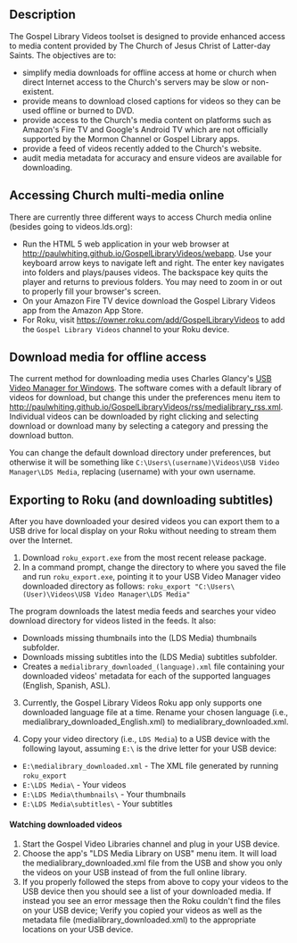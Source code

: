 ## Description

The Gospel Library Videos toolset is designed to provide enhanced access to media content provided by The Church of Jesus Christ of Latter-day Saints.  The objectives are to:
*  simplify media downloads for offline access at home or church when direct Internet access to the Church's servers may be slow or non-existent.
*  provide means to download closed captions for videos so they can be used offline or burned to DVD.
*  provide access to the Church's media content on platforms such as Amazon's Fire TV and Google's Android TV which are not officially supported by the Mormon Channel or Gospel Library apps.
*  provide a feed of videos recently added to the Church's website.
*  audit media metadata for accuracy and ensure videos are available for downloading.


## Accessing Church multi-media online

There are currently three different ways to access Church media online (besides going to videos.lds.org):
*  Run the HTML 5 web application in your web browser at http://paulwhiting.github.io/GospelLibraryVideos/webapp.  Use your keyboard arrow keys to navigate left and right.  The enter key navigates into folders and plays/pauses videos.  The backspace key quits the player and returns to previous folders.  You may need to zoom in or out to properly fill your browser's screen.
*  On your Amazon Fire TV device download the Gospel Library Videos app from the Amazon App Store.
*  For Roku, visit https://owner.roku.com/add/GospelLibraryVideos to add the `Gospel Library Videos` channel to your Roku device.


## Download media for offline access

The current method for downloading media uses Charles Glancy's [USB Video Manager for Windows](http://glancyfamily.net/USBVideoManager.msi).  The software comes with a default library of videos for download, but change this under the preferences menu item to http://paulwhiting.github.io/GospelLibraryVideos/rss/medialibrary_rss.xml.  Individual videos can be downloaded by right clicking and selecting download or download many by selecting a category and pressing the download button.

You can change the default download directory under preferences, but otherwise it will be something like `C:\Users\(username)\Videos\USB Video Manager\LDS Media`, replacing (username) with your own username.


## Exporting to Roku (and downloading subtitles)

After you have downloaded your desired videos you can export them to a USB drive for local display on your Roku without needing to stream them over the Internet.

1.  Download `roku_export.exe` from the most recent release package.
2.  In a command prompt, change the directory to where you saved the file and run `roku_export.exe`, pointing it to your USB Video Manager video downloaded directory as follows:
`roku_export "C:\Users\(User)\Videos\USB Video Manager\LDS Media"`

  The program downloads the latest media feeds and searches your video download directory for videos listed in the feeds.  It also:
  *  Downloads missing thumbnails into the (LDS Media) thumbnails subfolder.
  *  Downloads missing subtitles into the (LDS Media) subtitles subfolder.
  *  Creates a `medialibrary_downloaded_(language).xml` file containing your downloaded videos' metadata for each of the supported languages (English, Spanish, ASL).

3.  Currently, the Gospel Library Videos Roku app only supports one downloaded language file at a time.  Rename your chosen language (i.e., medialibrary_downloaded_English.xml) to medialibrary_downloaded.xml.

4.  Copy your video directory (i.e., `LDS Media`) to a USB device with the following layout, assuming `E:\` is the drive letter for your USB device:
  *  `E:\medialibrary_downloaded.xml`  -  The XML file generated by running `roku_export`
  *  `E:\LDS Media\`  -  Your videos
  *  `E:\LDS Media\thumbnails\`  -  Your thumbnails
  *  `E:\LDS Media\subtitles\`  -  Your subtitles


#### Watching downloaded videos
1.  Start the Gospel Video Libraries channel and plug in your USB device.
2.  Choose the app's "LDS Media Library on USB" menu item.  It will load the medialibrary_downloaded.xml file from the USB and show you only the videos on your USB instead of from the full online library.
3.  If you properly followed the steps from above to copy your videos to the USB device then you should see a list of your downloaded media.  If instead you see an error message then the Roku couldn't find the files on your USB device;  Verify you copied your videos as well as the metadata file (medialibrary_downloaded.xml) to the appropriate locations on your USB device.
